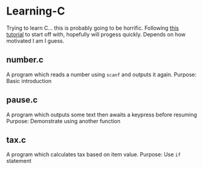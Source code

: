 Learning-C
==========
Trying to learn C... this is probably going to be horrific. Following
[this tutorial](http://johnt.tripod.com/c.html) to start off with, 
hopefully will progess quickly. Depends on how motivated I am I guess.

## number.c
A program which reads a number using `scanf` and outputs it again.
Purpose: Basic introduction

## pause.c
A program which outputs some text then awaits a keypress before
resuming
Purpose: Demonstrate using another function

## tax.c
A program which calculates tax based on item value.
Purpose: Use `if` statement
